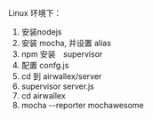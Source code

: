 Linux 环境下：
1. 安装nodejs
2. 安装 mocha, 并设置 alias
3. npm 安装　supervisor
4. 配置 confg.js
5. cd 到 airwallex/server
6. supervisor server.js
7. cd airwallex
8. mocha --reporter mochawesome